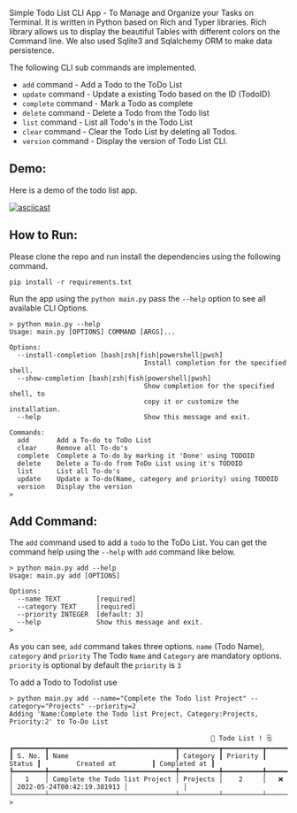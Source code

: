 Simple Todo List CLI App - To Manage and Organize your Tasks on Terminal. It is written in Python based on Rich and Typer libraries. Rich library allows us to display the beautiful Tables with different colors on the Command line. We also used Sqlite3 and Sqlalchemy ORM to make data persistence.

The following CLI sub commands are implemented.

- `add` command       - Add a Todo to the ToDo List
- `update` command    - Update a existing Todo based on the ID (TodoID)
- `complete` command  - Mark a Todo as complete 
- `delete` command    - Delete a Todo from the Todo list
- `list` command      - List all Todo's in the Todo List
- `clear` command     - Clear the Todo List by deleting all Todos.
- `version` command   - Display the version of Todo List CLI.

## Demo:
Here is a demo of the todo list app.

[![asciicast](https://asciinema.org/a/502436.svg)](https://asciinema.org/a/502436)

## How to Run:

Please clone the repo and run install the dependencies using the following command.
```
pip install -r requirements.txt
```

Run the app using the `python main.py` pass the `--help` option to see all available CLI Options. 

```
> python main.py --help
Usage: main.py [OPTIONS] COMMAND [ARGS]...

Options:
  --install-completion [bash|zsh|fish|powershell|pwsh]
                                  Install completion for the specified shell.
  --show-completion [bash|zsh|fish|powershell|pwsh]
                                  Show completion for the specified shell, to
                                  copy it or customize the installation.
  --help                          Show this message and exit.

Commands:
  add       Add a To-do to ToDo List
  clear     Remove all To-do's
  complete  Complete a To-do by marking it 'Done' using TODOID
  delete    Delete a To-do from ToDo List using it's TODOID
  list      List all To-do's
  update    Update a To-do(Name, category and priority) using TODOID
  version   Display the version
>
```

## Add Command:

The `add` command used to add a `todo` to the ToDo List. 
You can get the command help using the `--help` with `add` command like below.

```
> python main.py add --help
Usage: main.py add [OPTIONS]

Options:
  --name TEXT         [required]
  --category TEXT     [required]
  --priority INTEGER  [default: 3]
  --help              Show this message and exit.
>
```

As you can see, `add` command takes three options. `name` (Todo Name), `category` and `priority`
The Todo `Name` and `Category` are mandatory options. `priority` is optional by default the `priority` is `3`

To add a Todo to Todolist use
```
> python main.py add --name="Complete the Todo list Project" --category="Projects" --priority=2 
Adding 'Name:Complete the Todo list Project, Category:Projects, Priority:2' to To-Do List
   
                                                   📝 Todo List ! 🗒️
┏━━━━━━━━┳━━━━━━━━━━━━━━━━━━━━━━━━━━━━━━━━┳━━━━━━━━━━┳━━━━━━━━━━┳━━━━━━━━┳━━━━━━━━━━━━━━━━━━━━━━━━━━━━┳━━━━━━━━━━━━━━┓
┃ S. No. ┃ Name                           ┃ Category ┃ Priority ┃ Status ┃         Created at         ┃ Completed at ┃
┡━━━━━━━━╇━━━━━━━━━━━━━━━━━━━━━━━━━━━━━━━━╇━━━━━━━━━━╇━━━━━━━━━━╇━━━━━━━━╇━━━━━━━━━━━━━━━━━━━━━━━━━━━━╇━━━━━━━━━━━━━━┩
│   1    │ Complete the Todo list Project │ Projects │    2     │   ❌   │ 2022-05-24T00:42:19.381913 │              │
└────────┴────────────────────────────────┴──────────┴──────────┴────────┴────────────────────────────┴──────────────┘
>

```
